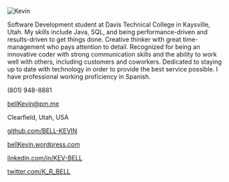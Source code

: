 <!--
# Kevin Bell
-->

<img src="https://raw.githubusercontent.com/bell-kevin/Kevin-Bell/main/kevinBell.png" alt="Kevin" class="inline"/>

Software Development student at Davis Technical College in Kaysville, Utah. My skills include Java, SQL, and being 
performance-driven and results-driven to get things done. Creative thinker with great time-management who pays 
attention to detail. Recognized for being an innovative coder with strong communication skills and the ability to 
work well with others, including customers and coworkers. Dedicated to staying up to date with technology in order 
to provide the best service possible. I have professional working proficiency in Spanish.

(801) 948-8881

bellKevin@pm.me

Clearfield, Utah, USA

[github.com/BELL-KEVIN](https://github.com/bell-kevin)

[bellKevin.wordpress.com](https://bellkevin.wordpress.com)

[linkedin.com/in/KEV-BELL](https://linkedin.com/in/kev-bell)

[twitter.com/K_R_BELL](https://nitter.net/K_R_Bell)

<!--
<?php 
echo 'This was generated using PHP!';
?>
-->

<this is a test>
